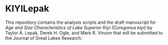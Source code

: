 KIYILepak
=========

This repository contains the analysis scripts and the draft manuscript for *Age and Size Characteristics of Lake Superior Kiyi (Coregonus kiyi)* by Taylor A. Lepak, Derek H. Ogle, and Mark R. Vinson that will be submitted to the Journal of Great Lakes Research.
